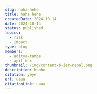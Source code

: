 ```yaml
---
slug: haha-hehe
title: haha hehe
createdDate: 2024-10-14
date: 2024-10-14
status: published
topics:
  - risk
  - impact
type: blog
members:
  - aditya-tambe
  - apil-k-c
thumbnail: /img/content-b-ier-nepal.png
description: hooho
citation: yeye
url: uaua
citationLink: uaua
---
```


